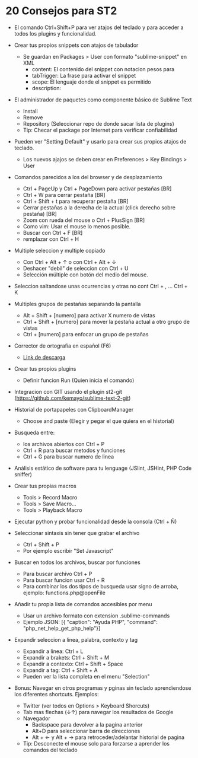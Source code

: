 
20 Consejos para ST2
=========================

- El comando Ctrl+Shift+P para ver atajos del teclado y para acceder a todos los plugins y funcionalidad. 

- Crear tus propios snippets con atajos de tabulador
	* Se guardan en Packages > User con formato "sublime-snippet" en XML
		* content: El contenido del snippet con notacion pesos para 
		* tabTrigger: La frase para activar el snippet
		* scope: El lenguaje donde el snippet es permitido
		* description: 

- El administrador de paquetes como componente básico de Sublime Text
	* Install
	* Remove
	* Repository (Seleccionar repo de donde sacar lista de plugins)
	* Tip: Checar el package por Internet para verificar confiabilidad

- Pueden ver "Setting Default" y usarlo para crear sus propios atajos de teclado.
	* Los nuevos ajajos se deben crear en Preferences > Key Bindings > User

- Comandos parecidos a los del browser y de desplazamiento
	* Ctrl + PageUp y Ctrl + PageDown para activar pestañas [BR]
	* Ctrl + W para cerrar pestaña [BR]
	* Ctrl + Shift + t para recuperar pestaña [BR]
	* Cerrar pestañas a la derecha de la actual (click derecho sobre pestaña) [BR]
	* Zoom con rueda del mouse o Ctrl + PlusSign [BR]
	* Como vim: Usar el mouse lo menos posible.
	* Buscar con Ctrl + F [BR]
	* remplazar con Ctrl + H

- Multiple seleccion y multiple copiado
	* Con Ctrl + Alt + ↑ o con Ctrl + Alt + ↓ 
	* Deshacer "debil" de seleccion con Ctrl + U
	* Selección múltiple con botón del medio del mouse.

- Seleccion saltandose unas ocurrencias y otras no cont Ctrl + , ... Ctrl + K

- Multiples grupos de pestañas separando la pantalla
	* Alt + Shift + [numero] para activar X numero de vistas
	* Ctrl + Shift + [numero] para mover la pestaña actual a otro grupo de vistas
	* Ctrl + [numero] para enfocar un grupo de pestañas

- Corrector de ortografia en español (F6)
	* [Link de descarga](https://mega.co.nz/#!TVp1wLBD!VCxZk2sji4Q3KlRqrZtxMXtBMWozhxKyD2bwdpiia0Y)

- Crear tus propios plugins
	* Definir funcion Run (Quien inicia el comando)

- Integracion con GIT usando el plugin st2-git (https://github.com/kemayo/sublime-text-2-git)

- Historial de portapapeles con ClipboardManager
	* Choose and paste (Elegir y pegar el que quiera en el historial)

- Busqueda entre:
	* los archivos abiertos con Ctrl + P
	* Ctrl + R para buscar metodos y funciones
	* Ctrl + G para buscar numero de linea

- Análisis estático de software para tu lenguage (JSlint, JSHint, PHP Code sniffer)

- Crear tus propias macros
	* Tools > Record Macro
	* Tools > Save Macro...
	* Tools > Playback Macro

- Ejecutar python y probar funcionalidad desde la consola (Ctrl + Ñ)

- Seleccionar sintaxis sin tener que grabar el archivo
	* Ctrl + Shift + P
	* Por ejemplo escribir "Set Javascript"

- Buscar en todos los archivos, buscar por funciones
	* Para buscar archivo Ctrl + P
	* Para buscar funcion usar Ctrl + R
	* Para combinar los dos tipos de busqueda usar signo de arroba, ejemplo: functions.php@openFile

- Añadir tu propia lista de comandos accesibles por menu
	* Usar un archivo formato con extension .sublime-commands
	* Ejemplo JSON: [{ "caption": "Ayuda PHP", "command": "php_net_help_get_php_help"}]

- Expandir seleccion a linea, palabra, contexto y tag 
	* Expandir a linea: Ctrl + L
	* Expandir a brakets: Ctrl + Shift + M
	* Expandir a contexto: Ctrl + Shift + Space
	* Expandir a tag: Ctrl + Shift + A
	* Pueden ver la lista completa en el menu "Selection"

- Bonus: Navegar en otros programas y pginas sin teclado aprendiendose los diferentes shortcuts. Ejemplos: 
	* Twitter (ver todos en Options > Keyboard Shorcuts)
	* Tab mas flechas (↓↑) para navegar los resultados de Google
	* Navegador
		* Backspace para devolver a la pagina anterior
		* Alt+D para seleccionar barra de direcciones
		* Alt + ← y Alt + → para retroceder/adelantar historial de pagina
	* Tip: Desconecte el mouse solo para forzarse a aprender los comandos del teclado

